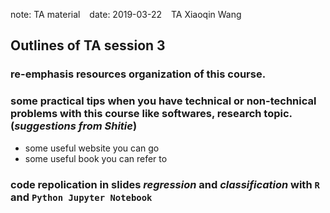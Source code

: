 note: TA material
&ensp;
date: 2019-03-22
&ensp;
TA Xiaoqin Wang
## Outlines of TA session 3
### re-emphasis resources organization of this course.

### some practical tips when you have technical or non-technical  problems with this course like softwares, research topic.(_suggestions  from Shitie_)
   - some useful website you can go
   - some useful book you can refer to

###  code repolication in slides *regression* and *classification*  with `R ` and `Python Jupyter Notebook`
